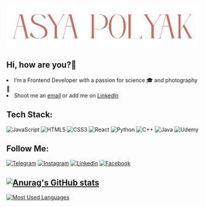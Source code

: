![Header](https://github.com/AsyaPolyak/AsyaPolyak/blob/main/assets/header.png)

## Hi, how are you?👋
<li> I’m a Frontend Developer with a passion for science 🎓 and photography 📸 </li>
<li>Shoot me an <a href="mailto: nastia19562511@gmail.com">email</a> or add me on <a href="https://www.linkedin.com/in/anastasia-polyak-111416247/"> Linkedln </a></li>

## Tech Stack:
![JavaScript](https://img.shields.io/badge/-<JavaScript>-5a0526?style=for-the-badge&logo=JavaScript)
![HTML5](https://img.shields.io/badge/-<HTML5>-5a0526?style=for-the-badge&logo=HTML5)
![CSS3](https://img.shields.io/badge/-<CSS3>-5a0526?style=for-the-badge&logo=CSS3)
![React](https://img.shields.io/badge/-<React>-5a0526?style=for-the-badge&logo=React)
![Python](https://img.shields.io/badge/-<Python>-5a0526?style=for-the-badge&logo=Python)
![C++](https://img.shields.io/badge/-C++-5a0526?style=for-the-badge&logo=C%2b%2b&logoColor=6296CC)
![Java](https://img.shields.io/badge/-<Java>-5a0526?style=for-the-badge&logo=Java)
![Udemy](https://img.shields.io/badge/-Udemy-5a0526?style=for-the-badge&logo=Udemy)
## Follow Me:
[![Telegram](https://img.shields.io/badge/-Telegram-9b323d?style=for-the-badge&logo=telegram&logoColor=27A0D9)](https://t.me/AsyaPolyak)
[![Instagram](https://img.shields.io/badge/-Instagram-9b323d?style=for-the-badge&logo=instagram&logoColor=B4068E)](https://instagram.com/asyapolyak?igshid=YmMyMTA2M2Y=)
[![LinkedIn](https://img.shields.io/badge/-LinkedIn-9b323d?style=for-the-badge&logo=linkedin&logoColor=007BB6)](https://www.linkedin.com/in/anastasia-polyak-111416247/)
[![Facebook](https://img.shields.io/badge/-Facebook-9b323d?style=for-the-badge&logo=Facebook&logoColor=1195F5)](https://www.facebook.com/profile.php?id=100006379087898)

## [![Anurag's GitHub stats](https://github-readme-stats.vercel.app/api?username=asyapolyak&theme=tokyonight)](https://github.com/anuraghazra/github-readme-stats)
[![Most Used Languages](https://github-readme-stats.vercel.app/api/top-langs/?username=asyapolyak&layout=compact&theme=tokyonight)](https://github.com/anuraghazra/github-readme-stats)